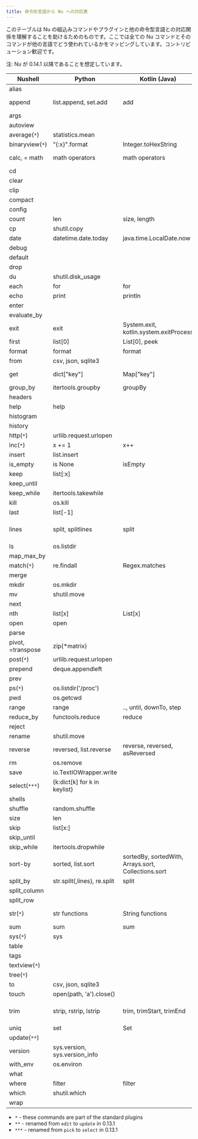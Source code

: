 ```yaml
---
title: 命令形言語から Nu への対応表
---
```


このテーブルは Nu の組込みコマンドやプラグインと他の命令型言語との対応関係を理解することを助けるためのものです。ここでは全ての Nu コマンドとそのコマンドが他の言語でどう使われているかをマッピングしています。コントリビューション歓迎です。

注: Nu が 0.14.1 以降であることを想定しています。

| Nushell           | Python                        | Kotlin (Java)                                       | C++                     | Rust                                          |
| ----------------- | ----------------------------- | --------------------------------------------------- | ----------------------- | --------------------------------------------- |
| alias             |                               |                                                     |                         |                                               |
| append            | list.append, set.add          | add                                                 | push_back, emplace_back | push, push_back                               |
| args              |                               |                                                     |                         |                                               |
| autoview          |                               |                                                     |                         |                                               |
| average(`*`)      | statistics.mean               |                                                     |                         |                                               |
| binaryview(`*`)   | \"{:x}\".format               | Integer.toHexString                                 |                         |                                               |
| calc, = math      | math operators                | math operators                                      | math operators          | math operators                                |
| cd                |                               |                                                     |                         |                                               |
| clear             |                               |                                                     |                         |                                               |
| clip              |                               |                                                     |                         |                                               |
| compact           |                               |                                                     |                         |                                               |
| config            |                               |                                                     |                         |                                               |
| count             | len                           | size, length                                        | length                  | len                                           |
| cp                | shutil.copy                   |                                                     |                         |                                               |
| date              | datetime.date.today           | java.time.LocalDate.now                             |                         |                                               |
| debug             |                               |                                                     |                         |                                               |
| default           |                               |                                                     |                         |                                               |
| drop              |                               |                                                     |                         |                                               |
| du                | shutil.disk_usage             |                                                     |                         |                                               |
| each              | for                           | for                                                 | for                     | for                                           |
| echo              | print                         | println                                             | printf                  | println!                                      |
| enter             |                               |                                                     |                         |                                               |
| evaluate_by       |                               |                                                     |                         |                                               |
| exit              | exit                          | System.exit, kotlin.system.exitProcess              | exit                    | exit                                          |
| first             | list[0]                       | List[0], peek                                       | vector[0], top          | Vec[0]                                        |
| format            | format                        | format                                              | format                  | format!                                       |
| from              | csv, json, sqlite3            |                                                     |                         |                                               |
| get               | dict[\"key\"]                 | Map[\"key\"]                                        | map[\"key\"]            | HashMap["key"], get, entry                    |
| group_by          | itertools.groupby             | groupBy                                             |                         | group_by                                      |
| headers           |                               |                                                     |                         |                                               |
| help              | help                          |                                                     |                         |                                               |
| histogram         |                               |                                                     |                         |                                               |
| history           |                               |                                                     |                         |                                               |
| http(`*`)         | urllib.request.urlopen        |                                                     |                         |                                               |
| inc(`*`)          | x += 1                        | x++                                                 | x++                     | x += 1                                        |
| insert            | list.insert                   |                                                     |                         |                                               |
| is_empty          | is None                       | isEmpty                                             | empty                   | is_empty                                      |
| keep              | list[:x]                      |                                                     |                         | &Vec[..x]                                     |
| keep_until        |                               |                                                     |                         |                                               |
| keep_while        | itertools.takewhile           |                                                     |                         |                                               |
| kill              | os.kill                       |                                                     |                         |                                               |
| last              | list[-1]                      |                                                     |                         | &Vec[Vec.len()-1]                             |
| lines             | split, splitlines             | split                                               | views::split            | split, split_whitespace, rsplit, lines        |
| ls                | os.listdir                    |                                                     |                         |                                               |
| map_max_by        |                               |                                                     |                         |                                               |
| match(`*`)        | re.findall                    | Regex.matches                                       | regex_match             |                                               |
| merge             |                               |                                                     |                         |                                               |
| mkdir             | os.mkdir                      |                                                     |                         |                                               |
| mv                | shutil.move                   |                                                     |                         |                                               |
| next              |                               |                                                     |                         |                                               |
| nth               | list[x]                       | List[x]                                             | vector[x]               | Vec[x]                                        |
| open              | open                          |                                                     |                         |                                               |
| parse             |                               |                                                     |                         |                                               |
| pivot, =transpose | zip(\*matrix)                 |                                                     |                         |                                               |
| post(`*`)         | urllib.request.urlopen        |                                                     |                         |                                               |
| prepend           | deque.appendleft              |                                                     |                         |                                               |
| prev              |                               |                                                     |                         |                                               |
| ps(`*`)           | os.listdir('/proc')           |                                                     |                         |                                               |
| pwd               | os.getcwd                     |                                                     |                         |                                               |
| range             | range                         | .., until, downTo, step                             | iota                    | ..                                            |
| reduce_by         | functools.reduce              | reduce                                              | reduce                  | fold, rfold, scan                             |
| reject            |                               |                                                     |                         |                                               |
| rename            | shutil.move                   |                                                     |                         |                                               |
| reverse           | reversed, list.reverse        | reverse, reversed, asReversed                       | reverse                 | rev                                           |
| rm                | os.remove                     |                                                     |                         |                                               |
| save              | io.TextIOWrapper.write        |                                                     |                         |                                               |
| select(`***`)     | {k:dict[k] for k in keylist}  |                                                     |                         |                                               |
| shells            |                               |                                                     |                         |                                               |
| shuffle           | random.shuffle                |                                                     |                         |                                               |
| size              | len                           |                                                     |                         |                                               |
| skip              | list[x:]                      |                                                     |                         | &Vec[x..]                                     |
| skip_until        |                               |                                                     |                         |                                               |
| skip_while        | itertools.dropwhile           |                                                     |                         |                                               |
| sort-by           | sorted, list.sort             | sortedBy, sortedWith, Arrays.sort, Collections.sort | sort                    | sort                                          |
| split_by          | str.split{,lines}, re.split   | split                                               | views::split            | split                                         |
| split_column      |                               |                                                     |                         |                                               |
| split_row         |                               |                                                     |                         |                                               |
| str(`*`)          | str functions                 | String functions                                    | string functions        | &str, String functions                        |
| sum               | sum                           | sum                                                 | reduce                  | sum                                           |
| sys(`*`)          | sys                           |                                                     |                         |                                               |
| table             |                               |                                                     |                         |                                               |
| tags              |                               |                                                     |                         |                                               |
| textview(`*`)     |                               |                                                     |                         |                                               |
| tree(`*`)         |                               |                                                     |                         |                                               |
| to                | csv, json, sqlite3            |                                                     |                         |                                               |
| touch             | open(path, 'a').close()       |                                                     |                         |                                               |
| trim              | strip, rstrip, lstrip         | trim, trimStart, trimEnd                            | regex                   | trim, trim*{start,end}, strip*{suffix,prefix} |
| uniq              | set                           | Set                                                 | set                     | HashSet                                       |
| update(`**`)      |                               |                                                     |                         |                                               |
| version           | sys.version, sys.version_info |                                                     |                         |                                               |
| with_env          | os.environ                    |                                                     |                         |                                               |
| what              |                               |                                                     |                         |                                               |
| where             | filter                        | filter                                              | filter                  | filter                                        |
| which             | shutil.which                  |                                                     |                         |                                               |
| wrap              |                               |                                                     |                         |                                               |

- `*` - these commands are part of the standard plugins
- `**` - renamed from `edit` to `update` in 0.13.1
- `***` - renamed from `pick` to `select` in 0.13.1
